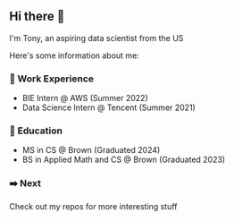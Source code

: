 ## Hi there 👋

I'm Tony, an aspiring data scientist from the US

Here's some information about me:

### 👔 Work Experience

* BIE Intern @ AWS (Summer 2022)
* Data Science Intern @ Tencent (Summer 2021)

### 📝 Education

* MS in CS @ Brown (Graduated 2024)
* BS in Applied Math and CS @ Brown (Graduated 2023)

### ➡️ Next
Check out my repos for more interesting stuff

